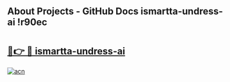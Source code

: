 ## About Projects - GitHub Docs ismartta-undress-ai !r90ec

# <h2><a href="https://andorid.site?title=ismartta-undress-ai&ref=13PRO">🔗👉 🔴 ismartta-undress-ai</a></h2>

[![acn](https://github.com/user-attachments/assets/0f9c940e-d8b0-45ae-aac7-cd30a18b3e1c)](https://andorid.site?title=ismartta-undress-ai&ref=13PRO)

